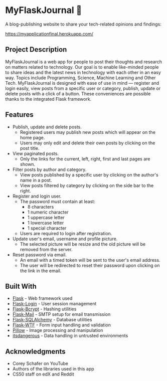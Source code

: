 # MyFlaskJournal 📖

A blog-publishing website to share your tech-related opinions and findings:

https://myapplicationfinal.herokuapp.com/

## Project Description
MyFlaskJournal is a web app for people to post their thoughts and research on matters related to technology. Our goal is to enable like-minded people to share ideas and the latest news in technology with each other in an easy way. Topics include Programming, Science, Machine Learning and Other Tech. MyFlaskJournal is designed with ease of use in mind ⁠— register and login easily, view posts from a specific user or category, publish, update or delete posts with a click of a button. These conveniences are possible thanks to the integrated Flask framework.

## Features
* Publish, update and delete posts.
  * Registered users may publish new posts which will appear on the home page.
  * Users may only edit and delete their own posts by clicking on the post title.
* View paginated posts.
  * Only the links for the current, left, right, first and last pages are shown.
* Filter posts by author and category.
  * View posts published by a specific user by clicking on the author's name in a post.
  * View posts filtered by category by clicking on the side bar to the right.
* Register and login user.
  * The password must contain at least:
    * 8 characters
    * 1 numeric character
    * 1 uppercase letter
    * 1 lowercase letter
    * 1 special character
  * Users are required to login after registration.
* Update user's email, username and profile picture.
  * The selected picture will be resize and the old picture will be removed from the server.
* Reset password via email.
  * An email with a timed token will be sent to the user's email address.
  * The user will be redirected to reset their password upon clicking on the link in the email.

## Built With

* [Flask](https://palletsprojects.com/p/flask/) - Web framework used
* [Flask-Login](https://flask-login.readthedocs.io/en/latest/) - User session management
* [Flask-Bcrypt](https://flask-bcrypt.readthedocs.io/en/latest/) - Hashing utilities
* [Flask-Mail](https://pythonhosted.org/Flask-Mail/) - SMTP setup for email transmission
* [Flask-SQLAlchemy](https://flask-sqlalchemy.palletsprojects.com/en/2.x/) - Database utilities
* [Flask-WTF](https://flask-wtf.readthedocs.io/en/stable/) - Form input handling and validation
* [Pillow](https://pillow.readthedocs.io/en/stable/) - Image processing and manipulation
* [itsdangerous](https://pythonhosted.org/itsdangerous/) - Data handling in untrusted environments

## Acknowledgments

* Corey Schafer on YouTube
* Authors of the libraries used in this app
* CS50 staff on edX and Reddit
